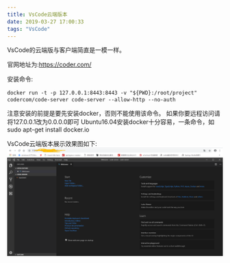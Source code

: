 ```yaml
---
title: VsCode云端版本
date: 2019-03-27 17:00:33
tags: "VsCode"
---
```


VsCode的云端版与客户端简直是一模一样。

官网地址为:https://coder.com/
<!--more-->
安装命令:
```
docker run -t -p 127.0.0.1:8443:8443 -v "${PWD}:/root/project" codercom/code-server code-server --allow-http --no-auth
```
注意安装的前提是要先安装docker，否则不能使用该命令。
如果你要远程访问请将127.0.0.1改为0.0.0.0即可
Ubuntu16.04安装docker十分容易，一条命令，如sudo apt-get install docker.io

VsCode云端版本展示效果图如下:
![](./VsCode云端版本/vscode.png)
